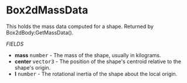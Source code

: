 # Box2dMassData
This holds the mass data computed for a shape. Returned by Box2dBody:GetMassData().

_FIELDS_
* __mass__ <kbd>number</kbd> - The mass of the shape, usually in kilograms.
* __center__ <kbd>vector3</kbd> - The position of the shape's centroid relative to the shape's origin.
* __I__ <kbd>number</kbd> -  The rotational inertia of the shape about the local origin.
